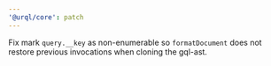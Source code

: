 ```yaml
---
'@urql/core': patch
---
```


Fix mark `query.__key` as non-enumerable so `formatDocument` does not restore previous invocations when cloning the gql-ast.
